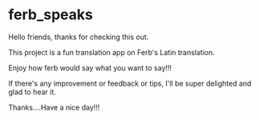 # ferb_speaks

Hello friends, thanks for checking this out.

This project is a fun translation app on Ferb's Latin translation.

Enjoy how ferb would say what you want to say!!!

If there's any improvement or feedback or tips, I'll be super delighted and glad to hear it.

Thanks....Have a nice day!!!
